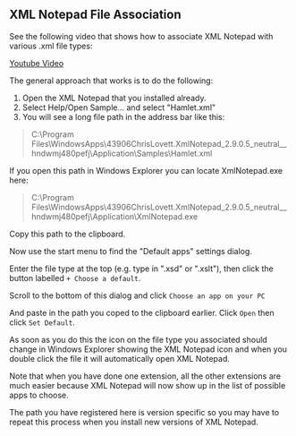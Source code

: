 ## XML Notepad File Association

See the following video that shows how to associate XML Notepad with various .xml file types:

[Youtube Video](https://youtu.be/n-6sSUSlN34)

The general approach that works is to do the following:

1. Open the XML Notepad that you installed already.
2. Select Help/Open Sample... and select "Hamlet.xml"
3. You will see a long file path in the address bar like this:

> C:\Program Files\WindowsApps\43906ChrisLovett.XmlNotepad_2.9.0.5_neutral__hndwmj480pefj\Application\Samples\Hamlet.xml

If you open this path in Windows Explorer you can locate XmlNotepad.exe here:

> C:\Program Files\WindowsApps\43906ChrisLovett.XmlNotepad_2.9.0.5_neutral__hndwmj480pefj\Application\XmlNotepad.exe

Copy this path to the clipboard.

Now use the start menu to find the "Default apps" settings dialog.

Enter the file type at the top (e.g. type in ".xsd" or ".xslt"), then click the button labelled `+ Choose a default`.

Scroll to the bottom of this dialog and click `Choose an app on your PC`

And paste in the path you coped to the clipboard earlier. Click `Open` then click `Set Default`.

As soon as you do this the icon on the file type you associated  should change in Windows Explorer showing the XML
Notepad icon and when you double click the file it will automatically open XML Notepad.

Note that when you have done one extension, all the other extensions are much easier because XML Notepad will now show
up in the list of possible apps to choose.

The path you have registered here is version specific so you may have to repeat this process when you install new
versions of XML Notepad.